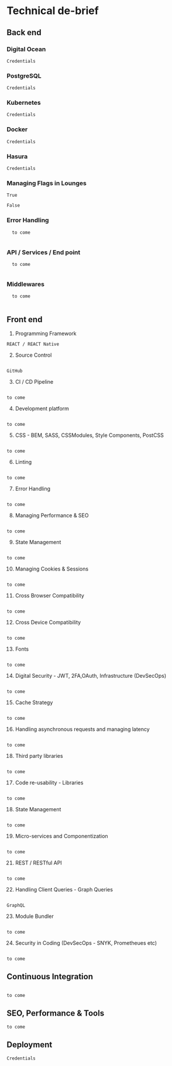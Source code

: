 # Technical de-brief


## Back end



### Digital Ocean


```
Credentials

```



### PostgreSQL


```
Credentials

```


### Kubernetes

```
Credentials

```

### Docker


```
Credentials

```

### Hasura


```
Credentials

```
### Managing Flags in Lounges

```
True

False

```

### Error Handling

```
  to come
  
```

### API / Services / End point

```
  to come
  
```

### Middlewares

```
  to come
  
```

## Front end


1.  Programming Framework 

```
REACT / REACT Native

```

2.  Source Control 

```

GitHub

```

3.  CI / CD  Pipeline  

```

to come

```

4.  Development platform

```

to come

```

5.  CSS - BEM, SASS, CSSModules, Style Components, PostCSS

```

to come

```

6.  Linting

```

to come

```

7.  Error Handling  

```

to come

```



8.  Managing Performance & SEO 

```

to come

```

9. State Management


```

to come

```

10. Managing Cookies & Sessions

```

to come

```

11. Cross Browser Compatibility

```

to come

```


12. Cross Device Compatibility

```

to come

```

13. Fonts

```

to come

```

14. Digital Security - JWT, 2FA,OAuth, Infrastructure (DevSecOps)

```

to come

```

15. Cache Strategy

```

to come

```

16. Handling asynchronous requests and managing latency 

```

to come

```

18. Third party libraries

```

to come

```

17. Code re-usability - Libraries

```

to come

```

18. State Management 

```

to come

```


19. Micro-services and Componentization

```

to come

```

21. REST / RESTful API 

```

to come

```

22. Handling Client Queries - Graph Queries

```

GraphQL

```

23. Module Bundler 

```

to come

```

24. Security in Coding (DevSecOps - SNYK, Prometheues etc)
 
```

to come

```


## Continuous Integration

```

to come

```

## SEO, Performance & Tools 

```
to come

```

## Deployment

```
Credentials

```
